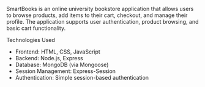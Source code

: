 SmartBooks is an online university bookstore application that allows users to browse products, add items to their cart, checkout, and manage their profile. The application supports user authentication, product browsing, and basic cart functionality.

Technologies Used
- Frontend: HTML, CSS, JavaScript
- Backend: Node.js, Express
- Database: MongoDB (via Mongoose)
- Session Management: Express-Session
- Authentication: Simple session-based authentication
